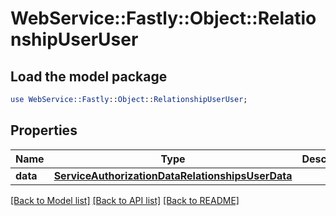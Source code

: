 # WebService::Fastly::Object::RelationshipUserUser

## Load the model package
```perl
use WebService::Fastly::Object::RelationshipUserUser;
```

## Properties
Name | Type | Description | Notes
------------ | ------------- | ------------- | -------------
**data** | [**ServiceAuthorizationDataRelationshipsUserData**](ServiceAuthorizationDataRelationshipsUserData.md) |  | [optional] 

[[Back to Model list]](../README.md#documentation-for-models) [[Back to API list]](../README.md#documentation-for-api-endpoints) [[Back to README]](../README.md)


